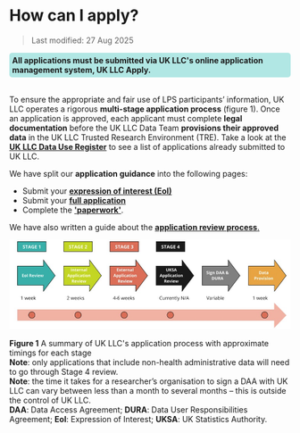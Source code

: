 
# How can I apply?
>Last modified: 27 Aug 2025
<div style="background-color: rgba(0, 178, 169, 0.3); padding: 5px; border-radius: 5px;"><strong>All applications must be submitted via UK LLC's online application management system, UK LLC Apply.</strong></div>
<br>

To ensure the appropriate and fair use of LPS participants’ information, UK LLC operates a rigorous **multi-stage application process** (figure 1). Once an application is approved, each applicant must complete **legal documentation** before the UK LLC Data Team **provisions their approved data** in the UK LLC Trusted Research Environment (TRE). Take a look at the [**UK LLC Data Use Register**](https://ukllc.ac.uk/data-use-register) to see a list of applications already submitted to UK LLC.

We have split our **application guidance** into the following pages:
 - Submit your [**expression of interest (EoI)**](../Applying/EoI.md)
 - Submit your [**full application**](../Applying/application.md)
 - Complete the [**'paperwork'**](../Applying/paperwork.md).

We have also written a guide about the [**application review process**.](../Applying/review.md)

<img src="../../images/Appl_review_process_27082025.jpg" width="600"/>

**Figure 1** A summary of UK LLC's application process with approximate timings for each stage  
**Note**: only applications that include non-health administrative data will need to go through Stage 4 review.   
**Note**: the time it takes for a researcher’s organisation to sign a DAA with UK LLC can vary between less than a month to several months – this is outside the control of UK LLC.   
**DAA**: Data Access Agreement; **DURA**: Data User Responsibilities Agreement; **EoI**: Expression of Interest; **UKSA**: UK Statistics Authority.


